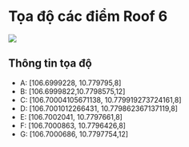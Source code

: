 # Tọa độ các điểm Roof 6

![](roof6.png)

## Thông tin tọa độ
- A: [106.6999228, 10.779795,8]
- B: [106.6999822,10.7798575,12]
- C: [106.70004105671138, 10.779919273724161,8]
- D: [106.7001012266431, 10.779862367137119,8]
- E: [106.7002041, 10.7797661,8]
- F: [106.7000863, 10.7796426,8]
- G: [106.7000686, 10.7797754,12]
